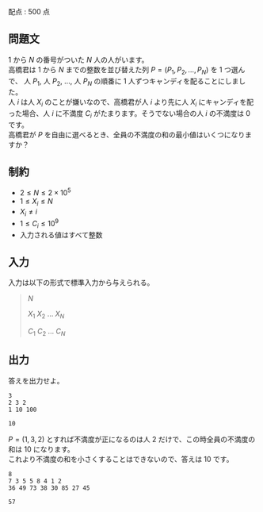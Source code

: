 配点 : $500$ 点

## 問題文

$1$ から $N$ の番号がついた $N$ 人の人がいます。<br>
高橋君は $1$ から $N$ までの整数を並び替えた列 $P = (P_1, P_2, \dots, P_N)$ を $1$ つ選んで、 人 $P_1$, 人 $P_2$, $\dots$, 人 $P_N$ の順番に $1$ 人ずつキャンディを配ることにしました。<br>
人 $i$ は人 $X_i$ のことが嫌いなので、高橋君が人 $i$ より先に人 $X_i$ にキャンディを配った場合、人 $i$ に不満度 $C_i$ がたまります。そうでない場合の人 $i$ の不満度は $0$ です。<br>
高橋君が $P$ を自由に選べるとき、全員の不満度の和の最小値はいくつになりますか？

## 制約

- $2 \leq N \leq 2 \times 10^5$
- $1 \leq X_i \leq N$
- $X_i \neq i$
- $1 \leq C_i \leq 10^9$
- 入力される値はすべて整数

## 入力

入力は以下の形式で標準入力から与えられる。

> $N$
> 
> $X_1$ $X_2$ $\dots$ $X_N$
> 
> $C_1$ $C_2$ $\dots$ $C_N$

## 出力

答えを出力せよ。

```input1
3
2 3 2
1 10 100
```

```output1
10
```

$P = (1, 3, 2)$ とすれば不満度が正になるのは人 $2$ だけで、この時全員の不満度の和は $10$ になります。<br>
これより不満度の和を小さくすることはできないので、答えは $10$ です。

```input2
8
7 3 5 5 8 4 1 2
36 49 73 38 30 85 27 45
```

```output2
57
```